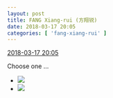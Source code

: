 ```yaml
---
layout: post
title: FANG Xiang-rui (方翔锐)
date: 2018-03-17 20:05
categories: [ 'fang-xiang-rui' ]
---
```


<div class="weibo-info">
  <a href="https://weibo.com/6117583008/G7PcHzXKc">2018-03-17 20:05</a>
</div>

Choose one …

<!-- more -->

<ul class="weibo-pic-list-1">
  <li class="weibo-pic">
    <a href="//wx2.sinaimg.cn/mw690/006G0KNGgy1fpg2i4n2bbj31900u0dlh.jpg"><img src="//wx2.sinaimg.cn/thumb150/006G0KNGgy1fpg2i4n2bbj31900u0dlh.jpg"/></a>
  </li>
  <li class="weibo-pic">
    <a href="//wx2.sinaimg.cn/mw690/006G0KNGgy1fpg2i3prafj31900u00z1.jpg"><img src="//wx2.sinaimg.cn/thumb150/006G0KNGgy1fpg2i3prafj31900u00z1.jpg"/></a>
  </li>
</ul>
